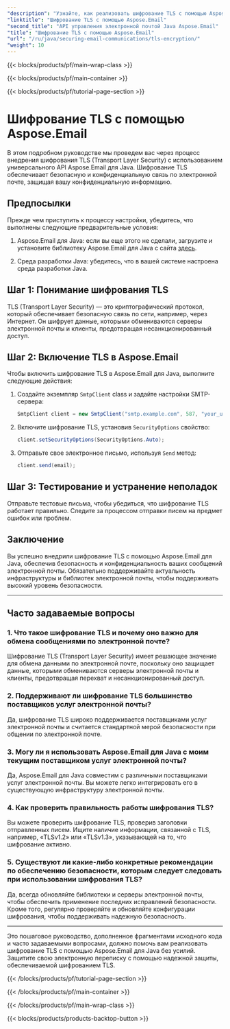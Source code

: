 ```yaml
---
"description": "Узнайте, как реализовать шифрование TLS с помощью Aspose.Email для Java. Следуйте нашему пошаговому руководству с исходным кодом и часто задаваемыми вопросами для безопасной электронной переписки."
"linktitle": "Шифрование TLS с помощью Aspose.Email"
"second_title": "API управления электронной почтой Java Aspose.Email"
"title": "Шифрование TLS с помощью Aspose.Email"
"url": "/ru/java/securing-email-communications/tls-encryption/"
"weight": 10
---
```


{{< blocks/products/pf/main-wrap-class >}}

{{< blocks/products/pf/main-container >}}

{{< blocks/products/pf/tutorial-page-section >}}

# Шифрование TLS с помощью Aspose.Email


В этом подробном руководстве мы проведем вас через процесс внедрения шифрования TLS (Transport Layer Security) с использованием универсального API Aspose.Email для Java. Шифрование TLS обеспечивает безопасную и конфиденциальную связь по электронной почте, защищая вашу конфиденциальную информацию.

## Предпосылки

Прежде чем приступить к процессу настройки, убедитесь, что выполнены следующие предварительные условия:

1. Aspose.Email для Java: если вы еще этого не сделали, загрузите и установите библиотеку Aspose.Email для Java с сайта [здесь](https://releases.aspose.com/email/java/).

2. Среда разработки Java: убедитесь, что в вашей системе настроена среда разработки Java.

## Шаг 1: Понимание шифрования TLS

TLS (Transport Layer Security) — это криптографический протокол, который обеспечивает безопасную связь по сети, например, через Интернет. Он шифрует данные, которыми обмениваются серверы электронной почты и клиенты, предотвращая несанкционированный доступ.

## Шаг 2: Включение TLS в Aspose.Email

Чтобы включить шифрование TLS в Aspose.Email для Java, выполните следующие действия:

1. Создайте экземпляр `SmtpClient` class и задайте настройки SMTP-сервера:

   ```java
   SmtpClient client = new SmtpClient("smtp.example.com", 587, "your_username", "your_password");
   ```

2. Включите шифрование TLS, установив `SecurityOptions` свойство:

   ```java
   client.setSecurityOptions(SecurityOptions.Auto);
   ```

3. Отправьте свое электронное письмо, используя `Send` метод:

   ```java
   client.send(email);
   ```

## Шаг 3: Тестирование и устранение неполадок

Отправьте тестовые письма, чтобы убедиться, что шифрование TLS работает правильно. Следите за процессом отправки писем на предмет ошибок или проблем.

## Заключение

Вы успешно внедрили шифрование TLS с помощью Aspose.Email для Java, обеспечив безопасность и конфиденциальность ваших сообщений электронной почты. Обязательно поддерживайте актуальность инфраструктуры и библиотек электронной почты, чтобы поддерживать высокий уровень безопасности.

---

## Часто задаваемые вопросы

### 1. Что такое шифрование TLS и почему оно важно для обмена сообщениями по электронной почте?

Шифрование TLS (Transport Layer Security) имеет решающее значение для обмена данными по электронной почте, поскольку оно защищает данные, которыми обмениваются серверы электронной почты и клиенты, предотвращая перехват и несанкционированный доступ.

### 2. Поддерживают ли шифрование TLS большинство поставщиков услуг электронной почты?

Да, шифрование TLS широко поддерживается поставщиками услуг электронной почты и считается стандартной мерой безопасности при общении по электронной почте.

### 3. Могу ли я использовать Aspose.Email для Java с моим текущим поставщиком услуг электронной почты?

Да, Aspose.Email для Java совместим с различными поставщиками услуг электронной почты. Вы можете легко интегрировать его в существующую инфраструктуру электронной почты.

### 4. Как проверить правильность работы шифрования TLS?

Вы можете проверить шифрование TLS, проверив заголовки отправленных писем. Ищите наличие информации, связанной с TLS, например, «TLSv1.2» или «TLSv1.3», указывающей на то, что шифрование активно.

### 5. Существуют ли какие-либо конкретные рекомендации по обеспечению безопасности, которым следует следовать при использовании шифрования TLS?

Да, всегда обновляйте библиотеки и серверы электронной почты, чтобы обеспечить применение последних исправлений безопасности. Кроме того, регулярно проверяйте и обновляйте конфигурации шифрования, чтобы поддерживать надежную безопасность.

---

Это пошаговое руководство, дополненное фрагментами исходного кода и часто задаваемыми вопросами, должно помочь вам реализовать шифрование TLS с помощью Aspose.Email для Java без усилий. Защитите свою электронную переписку с помощью надежной защиты, обеспечиваемой шифрованием TLS.

{{< /blocks/products/pf/tutorial-page-section >}}

{{< /blocks/products/pf/main-container >}}

{{< /blocks/products/pf/main-wrap-class >}}

{{< blocks/products/products-backtop-button >}}